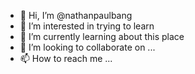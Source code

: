 - 👋 Hi, I’m @nathanpaulbang
- 👀 I’m interested in trying to learn 
- 🌱 I’m currently learning about this place
- 💞️ I’m looking to collaborate on ...
- 📫 How to reach me ...

<!---
nathanpaulbang/nathanpaulbang is a ✨ special ✨ repository because its `README.md` (this file) appears on your GitHub profile.
You can click the Preview link to take a look at your changes.
--->
